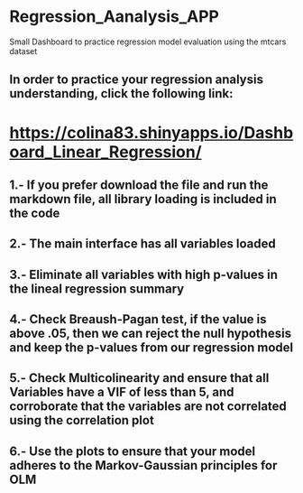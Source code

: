 # Regression_Aanalysis_APP
Small Dashboard to practice regression model evaluation using the mtcars dataset

## In order to practice your regression analysis understanding, click the following link:

# https://colina83.shinyapps.io/Dashboard_Linear_Regression/


## 1.- If you prefer download the file and run the markdown file, all library loading is included in the code
## 2.- The main interface has all variables loaded
## 3.- Eliminate all variables with high p-values in the lineal regression summary
## 4.- Check Breaush-Pagan test, if the value is above .05, then we can reject the null hypothesis and keep the p-values from our regression model
## 5.- Check Multicolinearity and ensure that all Variables have a VIF of less than 5, and corroborate that the variables are not correlated using the correlation plot
## 6.- Use the plots to ensure that your model adheres to the Markov-Gaussian principles for OLM
